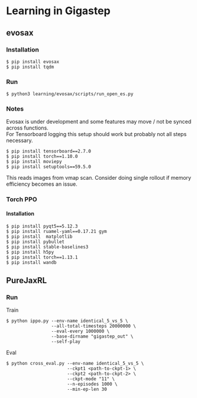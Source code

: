 # Learning in Gigastep

## evosax

### Installation
```
$ pip install evosax
$ pip install tqdm
```

### Run
```
$ python3 learning/evosax/scripts/run_open_es.py
```

### Notes
Evosax is under development and some features may move / not be synced across functions.\
For Tensorboard logging this setup should work but probably not all steps necessary.
```
$ pip install tensorboard==2.7.0
$ pip install torch==1.10.0
$ pip install moviepy
$ pip install setuptools==59.5.0
```
This reads images from vmap scan. Consider doing single rollout if memory efficiency becomes an issue.

### Torch PPO
#### Installation
```
$ pip install pyqt5==5.12.3
$ pip install ruamel-yaml==0.17.21 gym
$ pip install  matplotlib
$ pip install pybullet
$ pip install stable-baselines3
$ pip install h5py
$ pip install torch==1.13.1
$ pip install wandb
```

## PureJaxRL
### Run
Train
```
$ python ippo.py --env-name identical_5_vs_5 \
                 --all-total-timesteps 20000000 \
                 --eval-every 1000000 \
                 --base-dirname "gigastep_out" \
                 --self-play
```
Eval
```
$ python cross_eval.py --env-name identical_5_vs_5 \
                       --ckpt1 <path-to-ckpt-1> \
                       --ckpt2 <path-to-ckpt-2> \
                       --ckpt-mode "11" \
                       --n-episodes 1000 \
                       --min-ep-len 30
```
